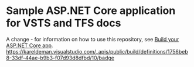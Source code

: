 # Sample ASP.NET Core application for VSTS and TFS docs

A change - for information on how to use this repository, see [Build your ASP.NET Core app](https://docs.microsoft.com/en-us/vsts/build-release/apps/aspnet/build-aspnet-core).
https://kareldeman.visualstudio.com/_apis/public/build/definitions/1756beb8-33df-44ae-b9b3-f07d93d8dfbd/10/badge
